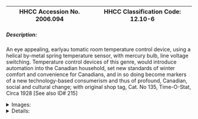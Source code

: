 | **HHCC Accession No. 2006.094** |**HHCC Classification Code:  12.10-6**|
| ----------- | ----------- |
##### Description:
An eye appealing, earlyau tomatic room temperature control device, using a helical by-metal spring temperature sensor, with mercury bulb, line voltage switching. Temperature control devices of this genre, would introduce automation into the Canadian household, set new standards of winter comfort and convenience for Canadians, and in so doing become markers of a new technology-based consumerism and thus of profound, Canadian, social and cultural change; with original shop tag, Cat. No 135, Time-O-Stat, Circa 1928 [See also ID# 215]


<details>
	<summary>Images:</summary>
<div class="gallery gallery-wrapper--full" contenteditable="false" data-is-empty="false" data-translation="Add images" data-columns="6">
<figure class="gallery__item"><a href="#DOMAIN_NAME#gallery/12.10-6.jpg" data-size="1627x1014"><img src="#DOMAIN_NAME#gallery/12.10-6-thumbnail.jpg" alt=""></a></figure>
</div>
</details>


<details>
	<summary>Details:</summary>

##### Group:
12.10 Pressure Atomizing Oil Burner Equipment and Systems - Room Temperature Thermostats

##### Make:
Time-O-Stat

##### Manufacturer:
Time-O-Stat Controls, Elkhart, Ind.

##### Model:
Cat No. 135

##### Serial No.:


##### Size:
3 x 4 x 5'h

##### Weight:
1 lbs.

##### Circa:
1928

##### Rating:
Exhibit, education, and research quality, illustrating the engineering design of automatic oil heating, thermostatic controls in the early years of the 20th century, with original shop tag in Howard Oliver's hand writing

##### Patent Date/Number:
1925-1926

##### Provenance:
From York County (York Region) Ontario, once a rich agricultural hinterlands, attracting early settlement in the last years of the 18th century. Located on the north slopes of the Oak Ridges Moraine, within 20 miles of Toronto, the County would also attract early ex-urban development, to be come a wealthy market place for the emerging household and consumer technologies of the early and mid 20th century. 

This artifact was discovered in the 1950's in the used stock of T. H. Oliver, Refrigeration and Electric Sales and Service, Aurora, Ontario, an early worker in the field of agricultural, industrial and consumer technology. 

Carries original hand written shop tag, Mr Jas Stephenson, Centrte St., exchange, erratic

##### Type and Design:
Helical by-metal spring actuated,
line voltage, 
mercury bulb switching

##### Construction:


##### Material:


##### Special Features:


##### Accessories:


##### Capacities:


##### Performance Characteristics:


##### Operation:


##### Control and Regulation:


##### Targeted Market Segment:


##### Consumer Acceptance:


##### Merchandising:


##### Market Price:


##### Technological Significance:
The competing thermostat technologies of the day were helical bimetal spring, shown here, and hydraulic bellows designs, [See ID 214].
Much smaller and more finely sculptured than its competitors [Penn and Mercoid] the Time-O-Stat would have greater eye appeal and potential sales appeal, as a result. 
Actuated by a hefty, eight turn, 3/8", 1 13/16" OD, helical bimetal, this control can be expected perform only modestly well. With substantial inertia, and with out heat anticipation features of future generations of such devices, the home owner will experience significant over and under run and slow system response. The good news is that, with a 2 degree operating differential, it will provide comfort home conditions unparalleled for its times.  
In an astonishingly simple configuration, a 3/8" dia. x 1 3/4-mercury bulb is attached to the floating, rear centre point of the bimetal, to which a delicately shaped brass adjustment lever is also attached. This allowing the householder to set the desired home temperature by tipping the switch bulb manually to the desired temperature.

##### Industrial Significance:
An elegant room thermostat that would be seen on the walls of the drawing rooms of the Canadian well to do in the 1920's.
Tastefully and delicately proportioned, in a modest, brown, molded Bakelite case, it was a masterpiece of industrial design, instantly attracting homeowners of the period to a new, modern lifestyle of comfort and convenience. 
With patent numbers shown in the manufacturers catalogue from 1918 to 1928, Time-O-Stat must surely be accorded the position of HVACR market leader in the development of electric, room thermostatic controls for automatic, oil-fired heating systems found in Canadian homes.
Time-O-Stat would quickly become the market leader in the new Canadian consumer culture of the 20th century, where the company would find that appearance was everything. 
Time-O-Stat products would soon appear in the catalogues of a new industry leader, Minneapolis Regulator Co. under that company's name.     
The competing thermostat designs of the 1920's and early 30's [See ID #213, 214, 215] amply demonstrate the immense inventiveness of the period in which a range of technologies were being experimented with for automating home heating systems.
Simple devices, by 21st century standards, they were non-the-less products of great engineering ingenuity for their times. They required materials and manufacturing techniques and expertise, which challenged the best engineering minds of the day.
The attention given by Time-O-Stat to the market place and to the consumer's appetite for the new, novel, attractive and prestigious  was seen in their portable 'Thermoswitch'. It was configured in the form of a minature, classic mantel clock of the period. It was inteded to stand out in the living rooms of the well-to-do, as a conversation piece and object of desire [See cat F.277-15.429, Page 12]
Time-O-Stat's pension for innovation was also marked a nigh-time clock operated temperature set back control, likely the first of its kind [See cat F.277-15.429, Page 11], and an early forerunner of the classic Minneapolis Honeywell Chronotherm [See  ID # 216.   
Time-O-Stat would be unique in its times, bringing to the market a systems approach, providing a comprehensive, integrated set of controls for residential and commercial heating applications. 'Lockswitch' safety combustion control engineering by Time-O-Stat would be the standard of the industry throughout the 1920's and early 30's [ See series 12.8 artifacts]

##### Socio-economic Significance:
With its own, self-contained, showy, glass-stem mercury thermometer, it was a natural eye catcher for show-and-tell, by the proud homeowner.
The inclusion of the thermometer, absent from other manufacturers early offerings to the public [See ID # 213 and 214], would be a powerful selling aid. It reinforced the expectation that the homeowner could now set the house temperature at any desired point, with the expectation that it would stay there. This was a totally new experience for Canadians in the 1920's [See also ID# 223].

##### Socio-cultural Significance:
Such temperature actuated, automated devices marketed with great success for the Canadian home in the early 1930's would change forever the expectations of Canadians for winter comfort and convenience. An industry promotion in the National Geographic in 1928 promised the householder "June comfort on every zero morning".
The marketing of automatic oil heating had become part of the main stream of the new consumerism in North America, now the subject of national advertising campaigns.  
But it was still the first quarter of the 20th century and technology in the home was as yet not a common experience. There was, in fact, still much public concern about the presence of electricity in the home, and electrical appliances of any type, especially heating ones which would operate automatically, coming on and off without the touch of human hands. They were a source of suspicion, often fear and mistrust, while at the same time being objects of intrigue, especially for the well-off  who could afford to be intrigued. 
But it was a period, too, were there was a new desire for the comforts of home all that could be afforded in a period of wide spread economic depression.  
Manufacturers of the new technologies for the home would take full advantage of the public mood, as a consequence 20th century marketing was born and along with it the use of often shameless hyperbola on a level not here-to-for found in the market place [see Williams-Oil-0-Matic advertisement in April 1926 national Geographic].
For many Canadians the words 'oil heat' and 'automatic' highly promoted, where to become synonymous with a new lifestyle, comfort and convenience, and a new popular wisdom of what 20th century life was all about, Such words would herald the promise of a new future for those that could afford it. 
Such terms would be part of an advance guard that would quickly follow, with the advance of ever more intrusive mechanical, electric, electronic and digital technologies. These technologies would serve to reshape every aspect of human and community life. They would be the building blocks, part of a new, manufactured  20th century reality, bring with it new encoded information, ideas, myths, beliefs, traditions expectations and wisdom's that would multiply and dominate North American life through into the 21st century. 
The study of culturally induced meanings and cultural significance inherent in the vast array of three dimensional objects, with which Canadians would increasingly surround themselves, starting in the early years of the 20th century, would become the subject of scholarly study well before the end of the century. For Canadians, the interest would be in coming to recognize and comprehend the messages encoded in Canada's rich material culture, learning to read what has been called the new cultural 'hieroglyphics', understanding their meanings and significance for our times. The educational outcomes would be tied to helping peoples to make sense out of the overcrowded conceptual field of encoded information, ideas, myths, beliefs, assumptions, traditions expectations and wisdom's that crowd in on them from every hand in the culturally complex societies which now exist largely throughout the Western world .

##### Donor:
G. Leslie Oliver, The T. H. Oliver HVACR Collection

##### HHCC Storage Location:


##### Tracking:


##### Bibliographic References:
Automatic Controls for Oil Burners'.., Time-O-Stat Controls Company, Cat. F227-15.429, 1929  
Reference manual for Installer and service Man, Minneapolis Regulator Company, 1932-33 
Also See foot notes

##### Notes:


##### Related Reports:

</details>
